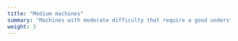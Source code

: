 ```yaml
---
title: "Medium machines"
summary: "Machines with moderate difficulty that require a good understanding of common techniques and problem-solving skills."
weight: 3
---
```


<style>
.post-entry {
    transition: transform 0.3s ease;
}
.post-entry:hover {
    transform: scale(1.05);
}

</style>